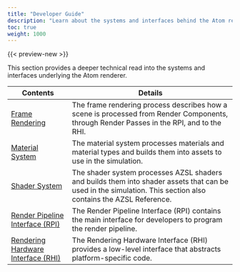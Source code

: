 ```yaml
---
title: "Developer Guide"
description: "Learn about the systems and interfaces behind the Atom renderer"
toc: true
weight: 1000
---  
```


{{< preview-new >}}

This section provides a deeper technical read into the systems and interfaces underlying the Atom renderer. 

| Contents                        | Details |
|--------------------------------------|---------|
| [Frame Rendering](frame-rendering.md) | The frame rendering process describes how a scene is processed from Render Components, through Render Passes in the RPI, and to the RHI. |
| [Material System](materials/_index.md) | The material system processes materials and material types and builds them into assets to use in the simulation. |
| [Shader System](shaders/_index.md) | The shader system processes AZSL shaders and builds them into shader assets that can be used in the simulation. This section also contains the AZSL Reference.  |
| [Render Pipeline Interface (RPI)](rpi/_index.md) | The Render Pipeline Interface (RPI) contains the main interface for developers to program the render pipeline. |
| [Rendering Hardware Interface (RHI)](rhi/_index.md) | The Rendering Hardware Interface (RHI) provides a low-level interface that abstracts platform-specific code. |
